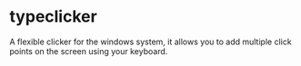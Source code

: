 # typeclicker
A flexible clicker for the windows system, it allows you to add multiple click points on the screen using your keyboard.
